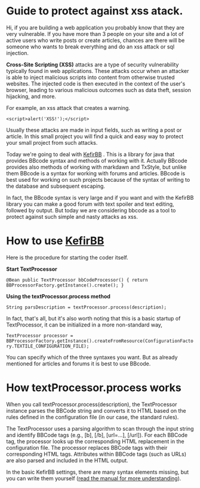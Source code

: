 # Guide to protect against xss atack.
Hi, if you are building a web application you probably know that they are very vulnerable. If you have more than 3 people on your site and a lot of active users who write posts or create articles, chances are there will be someone who wants to break everything and do an xss attack or sql injection.

**Cross-Site Scripting (XSS)** attacks are a type of security vulnerability typically found in web applications. These attacks occur when an attacker is able to inject malicious scripts into content from otherwise trusted websites. The injected code is then executed in the context of the user's browser, leading to various malicious outcomes such as data theft, session hijacking, and more.

For example, an xss attack that creates a warning.

`<script>alert('XSS!');</script>`

Usually these attacks are made in input fields, such as writing a post or article. In this small project you will find a quick and easy way to protect your small project from such attacks.

Today we're going to deal with [KefirBB](https://github.com/search?q=bbcode+java&type=repositories) . This is a library for java that provides BBcode syntax and methods of working with it. Actually BBcode provides also methods of working with markdawn and TxStyle, but unlike them BBcode is a syntax for working with forums and articles. BBcode is best used for working on such projects because of the syntax of writing to the database and subsequent escaping.

In fact, the BBcode syntax is very large and if you want and with the KefirBB library you can make a good forum with text spoiler and text editing, followed by output. But today we are considering bbcode as a tool to protect against such simple and nasty attacks as xss. 

# How to use [KefirBB](https://github.com/search?q=bbcode+java&type=repositories)

Here is the procedure for starting the coder itself.

**Start TextProcessor**

`@Bean
    public TextProcessor bbCodeProcessor() {
        return BBProcessorFactory.getInstance().create();
    }`
    
**Using the textProcessor.process method**

`String parsDescription = textProcessor.process(description);`

In fact, that's all, but it's also worth noting that this is a basic startup of TextProcessor, it can be initialized in a more non-standard way, 

`TextProcessor processor = BBProcessorFactory.getInstance().createFromResource(ConfigurationFactory.TEXTILE_CONFIGURATION_FILE);`

You can specify which of the three syntaxes you want. But as already mentioned for articles and forums it is best to use BBcode. 

# How textProcessor.process works

When you call textProcessor.process(description), the TextProcessor instance parses the BBCode string and converts it to HTML based on the rules defined in the configuration file (in our case, the standard rules).

The TextProcessor uses a parsing algorithm to scan through the input string and identify BBCode tags (e.g., [b], [/b], [url=...], [/url]).
For each BBCode tag, the processor looks up the corresponding HTML replacement in the configuration file.
The processor replaces BBCode tags with their corresponding HTML tags.
Attributes within BBCode tags (such as URLs) are also parsed and included in the HTML output.

In the basic KefirBB settings, there are many syntax elements missing, but you can write them yourself ([read the manual for more understanding](https://github.com/kefirfromperm/kefirbb/wiki/User-Guide-%28English%29)). 
